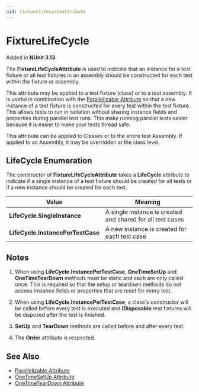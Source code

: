 ```yaml
---
uid: fixturelifecycleattribute
---
```


# FixtureLifeCycle

Added in **NUnit 3.13.**

The **FixtureLifeCycleAttribute** is used to indicate that an instance for a test fixture or all test fixtures in an assembly should be constructed for each test within the fixture or assembly.

This attribute may be applied to a test fixture (class) or to a test assembly. It is useful in combination with the [Parallelizable Attribute](parallelizable.md) so that a new instance of a test fixture is constructed for every test within the test fixture. This allows tests to run in isolation without sharing instance fields and properties during parallel test runs. This make running parallel tests easier because it is easier to make your tests thread safe.

This attribute can be applied to Classes or to the entire test Assembly. If applied to an Assembly, it may be overridden at the class level.

## LifeCycle Enumeration

The constructor of **FixtureLifeCycleAttribute** takes a **LifeCycle** attribute to indicate if a single instance of a test fixture should be created for all tests or if a new instance should be created for each test.

 Value | Meaning
-------|---------
**LifeCycle.SingleInstance**     | A single instance is created and shared for all test cases
**LifeCycle.InstancePerTestCase** | A new instance is created for each test case

## Notes

1. When using **LifeCycle.InstancePerTestCase**, **OneTimeSetUp** and **OneTimeTearDown** methods must be static and each are only called once. This is required so that the setup or teardown methods do not access instance fields or properties that are reset for every test.

2. When using **LifeCycle.InstancePerTestCase**, a class's constructor will be called before every test is executed and **IDisposable** test fixtures will be disposed after the test is finished.

3. **SetUp** and **TearDown** methods are called before and after every test.

4. The **Order** attribute is respected.

## See Also

* [Parallelizable Attribute](parallelizable.md)
* [OneTimeSetUp Attribute](onetimesetup.md)
* [OneTimeTearDown Attribute](onetimeteardown.md)
